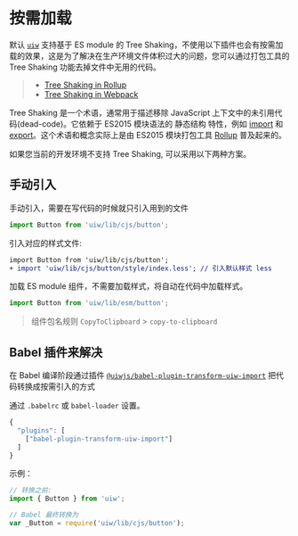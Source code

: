 按需加载
===

默认 [`uiw`](https://github.com/uiwjs) 支持基于 ES module 的 Tree Shaking，不使用以下插件也会有按需加载的效果，这是为了解决在生产环境文件体积过大的问题，您可以通过打包工具的 Tree Shaking 功能去掉文件中无用的代码。

> - [Tree Shaking in Rollup](https://rollupjs.org/guide/en/#tree-shaking)
> - [Tree Shaking in Webpack](https://webpack.js.org/guides/tree-shaking/)

Tree Shaking 是一个术语，通常用于描述移除 JavaScript 上下文中的未引用代码(dead-code)。它依赖于 ES2015 模块语法的 静态结构 特性，例如 [import](https://developer.mozilla.org/en-US/docs/Web/JavaScript/Reference/Statements/import) 和 [export](https://developer.mozilla.org/en-US/docs/Web/JavaScript/Reference/Statements/export)。这个术语和概念实际上是由 ES2015 模块打包工具 [Rollup](https://github.com/rollup/rollup) 普及起来的。

如果您当前的开发环境不支持 Tree Shaking, 可以采用以下两种方案。


## 手动引入

手动引入，需要在写代码的时候就只引入用到的文件

```js
import Button from 'uiw/lib/cjs/button';
```

引入对应的样式文件:

```diff
import Button from 'uiw/lib/cjs/button';
+ import 'uiw/lib/cjs/button/style/index.less'; // 引入默认样式 less
```

加载 ES module 组件，不需要加载样式，将自动在代码中加载样式。

```js
import Button from 'uiw/lib/esm/button';
```

> 组件包名规则 `CopyToClipboard` > `copy-to-clipboard`

## Babel 插件来解决

在 Babel 编译阶段通过插件 [`@uiwjs/babel-plugin-transform-uiw-import`](https://github.com/uiwjs/babel-plugin-transform-uiw-import) 把代码转换成按需引入的方式

通过 `.babelrc` 或 `babel-loader` 设置。

```js
{
  "plugins": [
    ["babel-plugin-transform-uiw-import"]
  ]
}
```

示例：

```js
// 转换之前:
import { Button } from 'uiw';

// Babel 最终转换为
var _Button = require('uiw/lib/cjs/button');
```